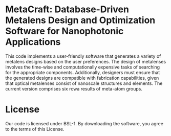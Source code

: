**MetaCraft: Database-Driven Metalens Design and Optimization Software for Nanophotonic Applications**
======================================================================================================
This code implements a user-friendly software that generates a variety of metalens designs based on the user preferences. The design of metalenses involves the time-wise and computationally expensive tasks of searching for the appropriate components. Additionally, designers must ensure that the generated designs are compatible with fabrication capabilities, given that optical metalenses consist of nanoscale structures and elements.
The current version comprises six rcwa results of meta-atom groups. 

# License
Our code is licensed under BSL-1. By downloading the software, you agree to the terms of this License. 
